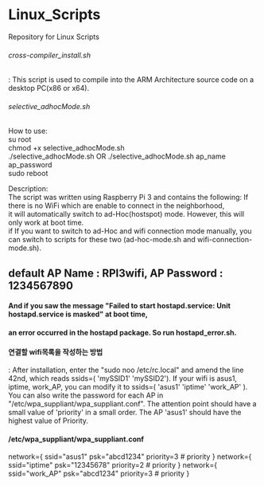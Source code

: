 # Linux_Scripts  
Repository for Linux Scripts  
###### cross-compiler_install.sh  
: This script is used to compile into the ARM Architecture source code on a desktop PC(x86 or x64).  
  
###### selective_adhocMode.sh  
How to use:  
su root  
chmod +x selective_adhocMode.sh  
./selective_adhocMode.sh       OR       ./selective_adhocMode.sh ap_name ap_password  
sudo reboot  

Description:  
The script was written using Raspberry Pi 3 and contains the following: If there is no WiFi which are enable to connect in the   neighborhood,  
it will automatically switch to ad-Hoc(hostspot) mode. However, this will only work at boot time.  
if If you want to switch to ad-Hoc and wifi connection mode manually, you can switch to scripts for these two (ad-hoc-mode.sh and
wifi-connection-mode.sh).  
## default AP Name : RPI3wifi, AP Password : 1234567890  
#### And if you saw the message "Failed to start hostapd.service: Unit hostapd.service is masked" at boot time,  
#### an error occurred in the hostapd package. So run hostapd_error.sh.  
  
#### 연결할 wifi목록을 작성하는 방법
: After installation, enter the "sudo noo /etc/rc.local" and amend the line 42nd, which reads ssids=( 'mySSID1' 'mySSID2'). If your wifi is asus1, iptime, work_AP, you can modify it to ssids=( 'asus1' 'iptime' 'work_AP' ). You can also write the password for each AP in "/etc/wpa_suppliant/wpa_suppliant.conf". The attention point should have a small value of 'priority' in a small order. The AP 'asus1' should have the highest value of Priority.
#### /etc/wpa_suppliant/wpa_suppliant.conf
network={
        ssid="asus1"
        psk="abcd1234"
        priority=3 # priority 
}
network={
        ssid="iptime"
        psk="12345678"
        priority=2 # priority 
}
network={
        ssid="work_AP"
        psk="abcd1234"
        priority=3 # priority 
}
